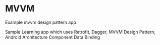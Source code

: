 # MVVM
Example mvvm design pattern app

Sample Learning app which uses Retrofit, Dagger, MVVM Design Pattern, Android Architecture Component Data Binding

